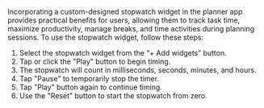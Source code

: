 Incorporating a custom-designed stopwatch widget in the planner app provides practical benefits for users, allowing them to track task time, maximize productivity, manage breaks, and time activities during planning sessions.
To use the stopwatch widget, follow these steps:
1. Select the stopwatch widget from the “+ Add widgets” button.
2. Tap or click the "Play" button to begin timing.
4. The stopwatch will count in milliseconds, seconds, minutes, and hours.
5. Tap "Pause" to temporarily stop the timer.
6. Tap "Play" button again to continue timing.
7. Use the "Reset" button to start the stopwatch from zero.
